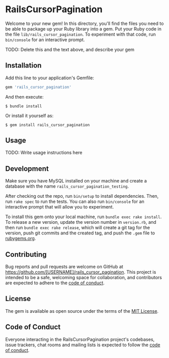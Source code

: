 # RailsCursorPagination

Welcome to your new gem! In this directory, you'll find the files you need to be able to package up your Ruby library into a gem. Put your Ruby code in the file `lib/rails_cursor_pagination`. To experiment with that code, run `bin/console` for an interactive prompt.

TODO: Delete this and the text above, and describe your gem

## Installation

Add this line to your application's Gemfile:

```ruby
gem 'rails_cursor_pagination'
```

And then execute:

    $ bundle install

Or install it yourself as:

    $ gem install rails_cursor_pagination

## Usage

TODO: Write usage instructions here

## Development

Make sure you have MySQL installed on your machine and create a database with the name `rails_cursor_pagination_testing`.

After checking out the repo, run `bin/setup` to install dependencies. Then, run `rake spec` to run the tests. You can also run `bin/console` for an interactive prompt that will allow you to experiment.

To install this gem onto your local machine, run `bundle exec rake install`. To release a new version, update the version number in `version.rb`, and then run `bundle exec rake release`, which will create a git tag for the version, push git commits and the created tag, and push the `.gem` file to [rubygems.org](https://rubygems.org).

## Contributing

Bug reports and pull requests are welcome on GitHub at https://github.com/[USERNAME]/rails_cursor_pagination. This project is intended to be a safe, welcoming space for collaboration, and contributors are expected to adhere to the [code of conduct](https://github.com/[USERNAME]/rails_cursor_pagination/blob/master/CODE_OF_CONDUCT.md).

## License

The gem is available as open source under the terms of the [MIT License](https://opensource.org/licenses/MIT).

## Code of Conduct

Everyone interacting in the RailsCursorPagination project's codebases, issue trackers, chat rooms and mailing lists is expected to follow the [code of conduct](https://github.com/[USERNAME]/rails_cursor_pagination/blob/master/CODE_OF_CONDUCT.md).
